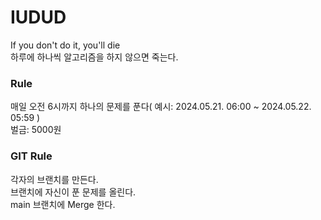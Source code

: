 # IUDUD
If you don't do it, you'll die </br>
하루에 하나씩 알고리즘을 하지 않으면 죽는다.

### Rule
매일 오전 6시까지 하나의 문제를 푼다( 예시: 2024.05.21. 06:00 ~ 2024.05.22. 05:59 ) </br>
벌금: 5000원

### GIT Rule
각자의 브랜치를 만든다. </br>
브랜치에 자신이 푼 문제를 올린다. </br>
main 브랜치에 Merge 한다. </br>
